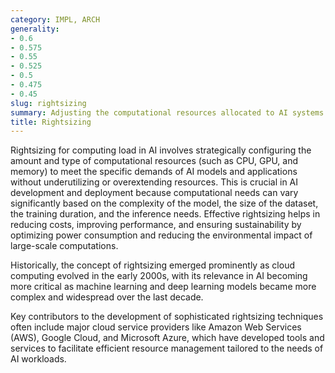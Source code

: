 ```yaml
---
category: IMPL, ARCH
generality:
- 0.6
- 0.575
- 0.55
- 0.525
- 0.5
- 0.475
- 0.45
slug: rightsizing
summary: Adjusting the computational resources allocated to AI systems to match the workload requirements optimally.
title: Rightsizing
---
```


Rightsizing for computing load in AI involves strategically configuring the amount and type of computational resources (such as CPU, GPU, and memory) to meet the specific demands of AI models and applications without underutilizing or overextending resources. This is crucial in AI development and deployment because computational needs can vary significantly based on the complexity of the model, the size of the dataset, the training duration, and the inference needs. Effective rightsizing helps in reducing costs, improving performance, and ensuring sustainability by optimizing power consumption and reducing the environmental impact of large-scale computations.

Historically, the concept of rightsizing emerged prominently as cloud computing evolved in the early 2000s, with its relevance in AI becoming more critical as machine learning and deep learning models became more complex and widespread over the last decade.

Key contributors to the development of sophisticated rightsizing techniques often include major cloud service providers like Amazon Web Services (AWS), Google Cloud, and Microsoft Azure, which have developed tools and services to facilitate efficient resource management tailored to the needs of AI workloads.
